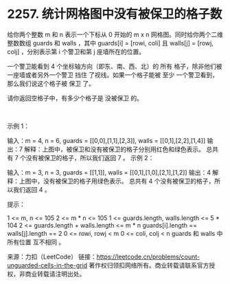# 2257. 统计网格图中没有被保卫的格子数

给你两个整数 m 和 n 表示一个下标从 0 开始的 m x n 网格图。同时给你两个二维整数数组 guards 和 walls ，其中 guards[i] = [rowi, coli] 且 walls[j] = [rowj, colj] ，分别表示第 i 个警卫和第 j 座墙所在的位置。

一个警卫能看到 4 个坐标轴方向（即东、南、西、北）的 所有 格子，除非他们被一座墙或者另外一个警卫 挡住 了视线。如果一个格子能被 至少 一个警卫看到，那么我们说这个格子被 保卫 了。

请你返回空格子中，有多少个格子是 没被保卫 的。

 

示例 1：



输入：m = 4, n = 6, guards = [[0,0],[1,1],[2,3]], walls = [[0,1],[2,2],[1,4]]
输出：7
解释：上图中，被保卫和没有被保卫的格子分别用红色和绿色表示。
总共有 7 个没有被保卫的格子，所以我们返回 7 。
示例 2：



输入：m = 3, n = 3, guards = [[1,1]], walls = [[0,1],[1,0],[2,1],[1,2]]
输出：4
解释：上图中，没有被保卫的格子用绿色表示。
总共有 4 个没有被保卫的格子，所以我们返回 4 。
 

提示：

1 <= m, n <= 105
2 <= m * n <= 105
1 <= guards.length, walls.length <= 5 * 104
2 <= guards.length + walls.length <= m * n
guards[i].length == walls[j].length == 2
0 <= rowi, rowj < m
0 <= coli, colj < n
guards 和 walls 中所有位置 互不相同 。

来源：力扣（LeetCode）
链接：https://leetcode.cn/problems/count-unguarded-cells-in-the-grid
著作权归领扣网络所有。商业转载请联系官方授权，非商业转载请注明出处。